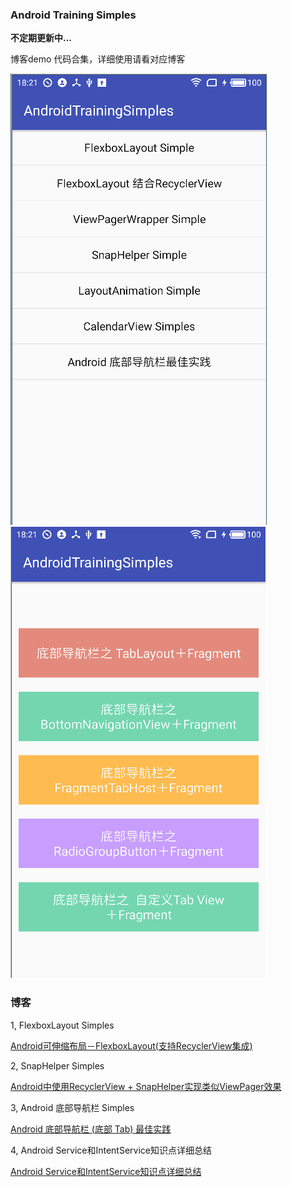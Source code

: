 ### Android Training Simples


**不定期更新中...**

 
博客demo 代码合集，详细使用请看对应博客


![目录截图一](image/simple_pic1.png) ![目录截图二](image/simple_pic2.png)


 
### 博客

1, FlexboxLayout Simples
 
[Android可伸缩布局－FlexboxLayout(支持RecyclerView集成)](http://www.jianshu.com/p/3c471953e36d) 




2, SnapHelper Simples

[Android中使用RecyclerView + SnapHelper实现类似ViewPager效果](http://www.jianshu.com/p/ef3a3b8d0a77)

3, Android 底部导航栏 Simples 

[Android 底部导航栏 (底部 Tab) 最佳实践](https://juejin.im/post/5901b564570c35005804424b)
 
 
4,  Android Service和IntentService知识点详细总结

[Android Service和IntentService知识点详细总结](http://www.jianshu.com/p/476d3ed50db1)